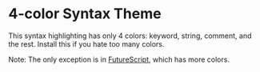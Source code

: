 # 4-color Syntax Theme

This syntax highlighting has only 4 colors: keyword, string, comment, and the rest. Install this if you hate too many colors.

Note: The only exception is in [FutureScript](https://futurescript.org/), which has more colors.
